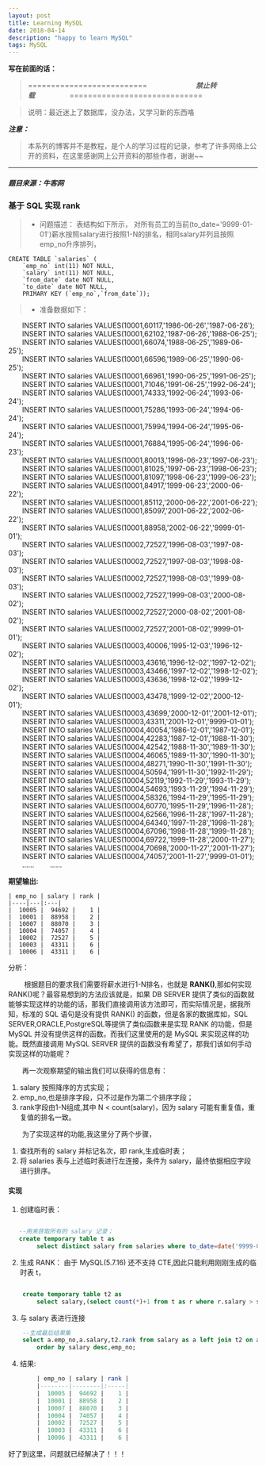```yaml
---
layout: post
title: Learning MySQL
date: 2018-04-14 
description: "happy to learn MySQL"
tags: MySQL   
---
```


**写在前面的话：**
> ==========================&emsp;&emsp;&emsp;&emsp;&emsp;&emsp;&emsp;***禁止转载***&emsp;&emsp;&emsp;&emsp;&emsp;=============================

> 说明：最近迷上了数据库，没办法，又学习新的东西咯

***注意：***

> 本系列的博客并不是教程，是个人的学习过程的记录，参考了许多网络上公开的资料，在这里感谢网上公开资料的那些作者，谢谢~~

-------
#### ***题目来源：牛客网***
### 基于 SQL 实现 rank
>* 问题描述：
表结构如下所示，
对所有员工的当前(to_date='9999-01-01')薪水按照salary进行按照1-N的排名，相同salary并列且按照    emp_no升序排列，
   
    CREATE TABLE `salaries` (
        `emp_no` int(11) NOT NULL,
        `salary` int(11) NOT NULL,
        `from_date` date NOT NULL,
        `to_date` date NOT NULL,
        PRIMARY KEY (`emp_no`,`from_date`));

>* 准备数据如下：

&emsp;&emsp;INSERT INTO salaries VALUES(10001,60117,'1986-06-26','1987-06-26');  
&emsp;&emsp;INSERT INTO salaries VALUES(10001,62102,'1987-06-26','1988-06-25');  
&emsp;&emsp;INSERT INTO salaries VALUES(10001,66074,'1988-06-25','1989-06-25');  
&emsp;&emsp;INSERT INTO salaries VALUES(10001,66596,'1989-06-25','1990-06-25');  
&emsp;&emsp;INSERT INTO salaries VALUES(10001,66961,'1990-06-25','1991-06-25');  
&emsp;&emsp;INSERT INTO salaries VALUES(10001,71046,'1991-06-25','1992-06-24');  
&emsp;&emsp;INSERT INTO salaries VALUES(10001,74333,'1992-06-24','1993-06-24');  
&emsp;&emsp;INSERT INTO salaries VALUES(10001,75286,'1993-06-24','1994-06-24');  
&emsp;&emsp;INSERT INTO salaries VALUES(10001,75994,'1994-06-24','1995-06-24');  
&emsp;&emsp;INSERT INTO salaries VALUES(10001,76884,'1995-06-24','1996-06-23');  
&emsp;&emsp;INSERT INTO salaries VALUES(10001,80013,'1996-06-23','1997-06-23');  
&emsp;&emsp;INSERT INTO salaries VALUES(10001,81025,'1997-06-23','1998-06-23');  
&emsp;&emsp;INSERT INTO salaries VALUES(10001,81097,'1998-06-23','1999-06-23');  
&emsp;&emsp;INSERT INTO salaries VALUES(10001,84917,'1999-06-23','2000-06-22');  
&emsp;&emsp;INSERT INTO salaries VALUES(10001,85112,'2000-06-22','2001-06-22');  
&emsp;&emsp;INSERT INTO salaries VALUES(10001,85097,'2001-06-22','2002-06-22');  
&emsp;&emsp;INSERT INTO salaries VALUES(10001,88958,'2002-06-22','9999-01-01');  
&emsp;&emsp;INSERT INTO salaries VALUES(10002,72527,'1996-08-03','1997-08-03');  
&emsp;&emsp;INSERT INTO salaries VALUES(10002,72527,'1997-08-03','1998-08-03');  
&emsp;&emsp;INSERT INTO salaries VALUES(10002,72527,'1998-08-03','1999-08-03');  
&emsp;&emsp;INSERT INTO salaries VALUES(10002,72527,'1999-08-03','2000-08-02');  
&emsp;&emsp;INSERT INTO salaries VALUES(10002,72527,'2000-08-02','2001-08-02');  
&emsp;&emsp;INSERT INTO salaries VALUES(10002,72527,'2001-08-02','9999-01-01');  
&emsp;&emsp;INSERT INTO salaries VALUES(10003,40006,'1995-12-03','1996-12-02');  
&emsp;&emsp;INSERT INTO salaries VALUES(10003,43616,'1996-12-02','1997-12-02');  
&emsp;&emsp;INSERT INTO salaries VALUES(10003,43466,'1997-12-02','1998-12-02');  
&emsp;&emsp;INSERT INTO salaries VALUES(10003,43636,'1998-12-02','1999-12-02');  
&emsp;&emsp;INSERT INTO salaries VALUES(10003,43478,'1999-12-02','2000-12-01');  
&emsp;&emsp;INSERT INTO salaries VALUES(10003,43699,'2000-12-01','2001-12-01');  
&emsp;&emsp;INSERT INTO salaries VALUES(10003,43311,'2001-12-01','9999-01-01');  
&emsp;&emsp;INSERT INTO salaries VALUES(10004,40054,'1986-12-01','1987-12-01');  
&emsp;&emsp;INSERT INTO salaries VALUES(10004,42283,'1987-12-01','1988-11-30');  
&emsp;&emsp;INSERT INTO salaries VALUES(10004,42542,'1988-11-30','1989-11-30');  
&emsp;&emsp;INSERT INTO salaries VALUES(10004,46065,'1989-11-30','1990-11-30');  
&emsp;&emsp;INSERT INTO salaries VALUES(10004,48271,'1990-11-30','1991-11-30');  
&emsp;&emsp;INSERT INTO salaries VALUES(10004,50594,'1991-11-30','1992-11-29');  
&emsp;&emsp;INSERT INTO salaries VALUES(10004,52119,'1992-11-29','1993-11-29');  
&emsp;&emsp;INSERT INTO salaries VALUES(10004,54693,'1993-11-29','1994-11-29');  
&emsp;&emsp;INSERT INTO salaries VALUES(10004,58326,'1994-11-29','1995-11-29');  
&emsp;&emsp;INSERT INTO salaries VALUES(10004,60770,'1995-11-29','1996-11-28');  
&emsp;&emsp;INSERT INTO salaries VALUES(10004,62566,'1996-11-28','1997-11-28');  
&emsp;&emsp;INSERT INTO salaries VALUES(10004,64340,'1997-11-28','1998-11-28');  
&emsp;&emsp;INSERT INTO salaries VALUES(10004,67096,'1998-11-28','1999-11-28');  
&emsp;&emsp;INSERT INTO salaries VALUES(10004,69722,'1999-11-28','2000-11-27');  
&emsp;&emsp;INSERT INTO salaries VALUES(10004,70698,'2000-11-27','2001-11-27');  
&emsp;&emsp;INSERT INTO salaries VALUES(10004,74057,'2001-11-27','9999-01-01');  
&emsp;&emsp;......
&emsp;&emsp;......

 
**期望输出:**

    | emp_no | salary | rank |
    |----|---|:---|
    |  10005 |  94692 |    1 |
    |  10001 |  88958 |    2 |
    |  10007 |  88070 |    3 |
    |  10004 |  74057 |    4 |
    |  10002 |  72527 |    5 |
    |  10003 |  43311 |    6 |
    |  10006 |  43311 |    6 |


分析：

&emsp;&emsp; 根据题目的要求我们需要将薪水进行1-N排名，也就是 **RANK()**,那如何实现 RANK()呢？最容易想到的方法应该就是，如果 DB SERVER 提供了类似的函数就能够实现这样的功能的话，那我们直接调用该方法即可，而实际情况是，据我所知，标准的 SQL 语句是没有提供 RANK() 的函数，但是各家的数据库如，SQL SERVER,ORACLE,PostgreSQL等提供了类似函数来是实现 RANK 的功能，但是 MySQL 并没有提供这样的函数。而我们这里使用的是 MySQL 来实现这样的功能。既然直接调用 MySQL SERVER 提供的函数没有希望了，那我们该如何手动实现这样的功能呢？

&emsp;&emsp;再一次观察期望的输出我们可以获得的信息有：

 1. salary 按照降序的方式实现；
 2. emp_no,也是排序字段，只不过是作为第二个排序字段；
 3. rank字段由1-N组成,其中 N < count(salary)，因为 salary 可能有重复值，重复值的排名一致。

&emsp;&emsp;为了实现这样的功能,我这里分了两个步骤，

 1. 查找所有的 salary 并标记名次，即 rank,生成临时表；
 2. 将 salaries 表与上述临时表进行左连接，条件为 salary，最终依据相应字段进行排序。

#### 实现

 1. 创建临时表：
 
 ```sql

    --用来获取所有的 salary 记录；
    create temporary table t as 
         select distinct salary from salaries where to_date=date('9999-01-01');

 ```

 2. 生成 RANK：
    由于 MySQL(5.7.16) 还不支持 CTE,因此只能利用刚刚生成的临时表 t，
```sql

    create temporary table t2 as
        select salary,(select count(*)+1 from t as r where r.salary > s.salary) as rank from t as s;

```

 3. 与 salary 表进行连接
```sql
    --生成最后结果集
    select a.emp_no,a.salary,t2.rank from salary as a left join t2 on a.salary=t2.salary
        order by salary desc,emp_no;

```

4. 结果:
```sql
        | emp_no | salary | rank |
        |--------|--------|:-----|
        |  10005 |  94692 |    1 |
        |  10001 |  88958 |    2 |
        |  10007 |  88070 |    3 |
        |  10004 |  74057 |    4 |
        |  10002 |  72527 |    5 |
        |  10003 |  43311 |    6 |
        |  10006 |  43311 |    6 |
```

好了到这里，问题就已经解决了！！！
